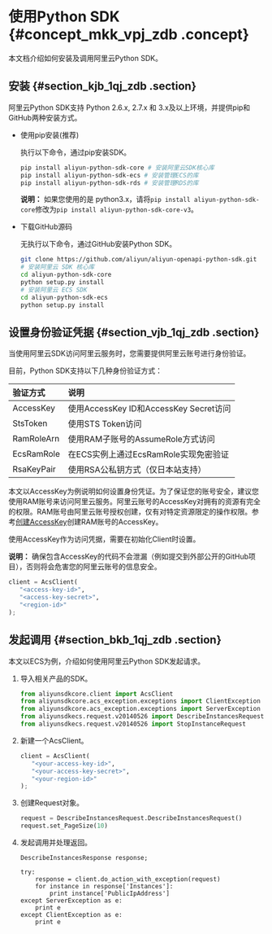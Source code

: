 # 使用Python SDK {#concept_mkk_vpj_zdb .concept}

本文档介绍如何安装及调用阿里云Python SDK。

## 安装 {#section_kjb_1qj_zdb .section}

阿里云Python SDK支持 Python 2.6.x, 2.7.x 和 3.x及以上环境，并提供pip和GitHub两种安装方式。

-   使用pip安装\(推荐\)

    执行以下命令，通过pip安装SDK。

    ```bash
    pip install aliyun-python-sdk-core # 安装阿里云SDK核心库
    pip install aliyun-python-sdk-ecs # 安装管理ECS的库
    pip install aliyun-python-sdk-rds # 安装管理RDS的库
    ```

    **说明：** 如果您使用的是 python3.x，请将`pip install aliyun-python-sdk-core`修改为`pip install aliyun-python-sdk-core-v3`。

-   下载GitHub源码

    无执行以下命令，通过GitHub安装Python SDK。

    ```bash
    git clone https://github.com/aliyun/aliyun-openapi-python-sdk.git
    # 安装阿里云 SDK 核心库
    cd aliyun-python-sdk-core
    python setup.py install
    # 安装阿里云 ECS SDK
    cd aliyun-python-sdk-ecs
    python setup.py install
    ```

## 设置身份验证凭据 {#section_vjb_1qj_zdb .section}

当使用阿里云SDK访问阿里云服务时，您需要提供阿里云账号进行身份验证。

目前，Python SDK支持以下几种身份验证方式：

|验证方式|说明|
|:---|:-|
|AccessKey|使用AccessKey ID和AccessKey Secret访问|
|StsToken|使用STS Token访问|
|RamRoleArn|使用RAM子账号的AssumeRole方式访问|
|EcsRamRole|在ECS实例上通过EcsRamRole实现免密验证|
|RsaKeyPair|使用RSA公私钥方式（仅日本站支持）|

本文以AccessKey为例说明如何设置身份凭证。为了保证您的账号安全，建议您使用RAM账号来访问阿里云服务。阿里云账号的AccessKey对拥有的资源有完全的权限。RAM账号由阿里云账号授权创建，仅有对特定资源限定的操作权限。参考[创建AccessKey](https://help.aliyun.com/document_detail/66453.html)创建RAM账号的AccessKey。

使用AccessKey作为访问凭据，需要在初始化Client时设置。

**说明：** 确保包含AccessKey的代码不会泄漏（例如提交到外部公开的GitHub项目），否则将会危害您的阿里云账号的信息安全。

```py
client = AcsClient(
   "<access-key-id>", 
   "<access-key-secret>",
   "<region-id>"
);
```

## 发起调用 {#section_bkb_1qj_zdb .section}

本文以ECS为例，介绍如何使用阿里云Python SDK发起请求。

1.  导入相关产品的SDK。

    ```py
    from aliyunsdkcore.client import AcsClient
    from aliyunsdkcore.acs_exception.exceptions import ClientException
    from aliyunsdkcore.acs_exception.exceptions import ServerException
    from aliyunsdkecs.request.v20140526 import DescribeInstancesRequest
    from aliyunsdkecs.request.v20140526 import StopInstanceRequest
    ```

2.  新建一个AcsClient。

    ```py
    client = AcsClient(
       "<your-access-key-id>", 
       "<your-access-key-secret>",
       "<your-region-id>"
    );
    ```

3.  创建Request对象。

    ```py
    request = DescribeInstancesRequest.DescribeInstancesRequest()
    request.set_PageSize(10)
    ```

4.  发起调用并处理返回。

    ```
    DescribeInstancesResponse response;
    
    try:
        response = client.do_action_with_exception(request)
        for instance in response['Instances']:
            print instance['PublicIpAddress']
    except ServerException as e:
        print e
    except ClientException as e:
        print e
    ```
